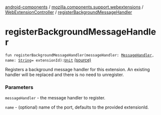 [android-components](../../index.md) / [mozilla.components.support.webextensions](../index.md) / [WebExtensionController](index.md) / [registerBackgroundMessageHandler](./register-background-message-handler.md)

# registerBackgroundMessageHandler

`fun registerBackgroundMessageHandler(messageHandler: `[`MessageHandler`](../../mozilla.components.concept.engine.webextension/-message-handler/index.md)`, name: `[`String`](https://kotlinlang.org/api/latest/jvm/stdlib/kotlin/-string/index.html)` = extensionId): `[`Unit`](https://kotlinlang.org/api/latest/jvm/stdlib/kotlin/-unit/index.html) [(source)](https://github.com/mozilla-mobile/android-components/blob/master/components/support/webextensions/src/main/java/mozilla/components/support/webextensions/WebExtensionController.kt#L87)

Registers a background message handler for this extension. An existing handler
will be replaced and there is no need to unregister.

### Parameters

`messageHandler` - the message handler to register.

`name` - (optional) name of the port, defaults to the provided extensionId.